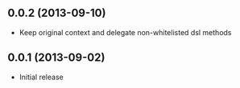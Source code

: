 ## 0.0.2 (2013-09-10)

* Keep original context and delegate non-whitelisted dsl methods

## 0.0.1 (2013-09-02)

* Initial release
